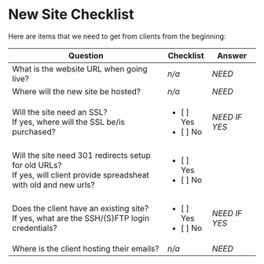 # New Site Checklist

Here are items that we need to get from clients from the beginning:

| Question | Checklist | Answer |
| -------- | --------- | ------ |
| What is the website URL when going live? | *n/a* | *NEED* |
| Where will the new site be hosted? | *n/a* | *NEED* |
| Will the site need an SSL?<br>If yes, where will the SSL be/is purchased? | <ul><li>[ ] Yes</li><li>[ ] No</li></ul> | *NEED IF YES* |
| Will the site need 301 redirects setup for old URLs?<br>If yes, will client provide spreadsheat with old and new urls? | <ul><li>[ ] Yes</li><li>[ ] No</li></ul> |  |
| Does the client have an existing site?<br>If yes, what are the SSH/(S)FTP login credentials? | <ul><li>[ ] Yes</li><li>[ ] No</li></ul> | *NEED IF YES* |
| Where is the client hosting their emails? | *n/a* | *NEED* |
